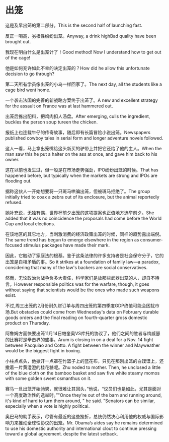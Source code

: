 # 出笼

<p><span class="chinese">这是及早出笼的第二部分。</span><span class="english">This is the second half of launching fast.</span></p>

<p><span class="chinese">反正一喝高，劣根性纷纷出笼。</span><span class="english">Anyway, a drink highBad quality have been brought out.</span></p>

<p><span class="chinese">我现在明白什么是出笼计了！</span><span class="english">Good method! Now I understand how to get out of the cage!</span></p>

<p><span class="chinese">他是如何充许如此不幸的决定出笼的？</span><span class="english">How did he allow this unfortunate decision to go through?</span></p>

<p><span class="chinese">第二天所有学员像出笼的小鸟一样回家了。</span><span class="english">The next day, all the students like a cage bird went home.</span></p>

<p><span class="chinese">一个袭击法国的完善的新战略方案终于出笼了。</span><span class="english">A new and excellent strategy for the assault on France was at last hammered out.</span></p>

<p><span class="chinese">出笼后拣出配料，把鸡肉扣人汤盘。</span><span class="english">After emerging, culls the ingredient, buckles the person soup tureen the chicken.</span></p>

<p><span class="chinese">报纸上也连载牛仔的传奇故事，随后即有长篇冒险小说出笼。</span><span class="english">Newspapers published cowboy tales in serial form and longer adventure novels followed.</span></p>

<p><span class="chinese">这人一看，马上拿出笼嘴给这头新买的驴带上并把它还给了他的主人。</span><span class="english">When the man saw this he put a halter on the ass at once, and gave him back to his owner.</span></p>

<p><span class="chinese">这在以前也发生过，但一般是在市场走势强劲，IPO纷纷出笼的时候。</span><span class="english">That has happened before, but typically when the markets are strong and IPOs are flooding out.</span></p>

<p><span class="chinese">据称这伙人一开始想要将一只斑马哄骗出笼，但被斑马拒绝了。</span><span class="english">The group initially tried to coax a zebra out of its enclosure, but the animal reportedly refused.</span></p>

<p><span class="chinese">她补充说，无独有偶，世界杯前夕出笼的这项提案也正值地方选举前夕。</span><span class="english">She added that it was no coincidence the proposals had come before the World Cup and local elections.</span></p>

<p><span class="chinese">在该地区的其它地方，当刺激消费的经济政策出笼的时候，同样的趋势露出端倪。</span><span class="english">The same trend has begun to emerge elsewhere in the region as consumer-focused stimulus packages have made their mark.</span></p>

<p><span class="chinese">因此，它触动了家庭法的根基。鉴于这条法律的许多支持者是社会保守分子，它的出笼是自相矛盾的事。</span><span class="english">So it strikes at a foundation of family law—a paradox, considering that many of the law's backers are social conservatives.</span></p>

<p><span class="chinese">然而，无论政治为战争负多大责任，科学家们是放那些武器出笼的人，却自不待言。</span><span class="english">However responsible politics was for the warfare, though, it goes without saying that scientists would be the ones who made such weapons exist.</span></p>

<p><span class="chinese">不过,周三出笼的2月份耐久财订单与周四出笼的第四季度GDP终值可能会困扰市场.</span><span class="english">But obstacles could come from Wednesday's data on February durable goods orders and the final reading on fourth-quarter gross domestic product on Thursday.</span></p>

<p><span class="chinese">阿鲁姆方面快要出笼11月14日帕奎奥VS库托的协议了，他们之间的胜者与梅威瑟的比赛将是拳击界的盛事。</span><span class="english">Arum is closing in on a deal for a Nov. 14 fight between Pacquiao and Cotto. A fight between the winner and Mayweather would be the biggest fight in boxing.</span></p>

<p><span class="chinese">小柱点点头，他掀开一点罩在竹篮子上的蓝花布，只见在那刚出笼的白馍馍上，还撒着一片黄澄澄的桂花糖呢。</span><span class="english">Zhu noded to mother. Then, he unclosed a little of the blue cloth on the bamboo basket and saw five white steamy momos with some golden sweet osmanthus on it.</span></p>

<p><span class="chinese">赛马一旦出笼开始驰骋，就很难让其回头，”他说，“议员们也是如此，尤其是面对一个高度政治性的选举时。”</span><span class="english">"Once they're out of the barn and running around, it's kind of hard to turn them around, " he said. "Senators can be similar, especially when a vote is highly political.</span></p>

<p><span class="chinese">奥巴马的助手表示，尽管有最近的这些挫折，总统仍然决心利用他的权威与国际影响力来推动全球性协议的出笼。</span><span class="english">Mr. Obama’s aides say he remains determined to use his domestic authority and international clout to continue pressing toward a global agreement. despite the latest setback.</span></p>

